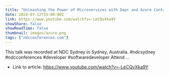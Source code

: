 ```yaml
---
title: "Unleashing the Power of Microservices with Dapr and Azure Container Apps -  William Liebenberg"
date: 2024-07-12T15:00:00Z
link: https://www.youtube.com/watch?v=-LeCQvXka9Y
showShare: false
showReadTime: false
thumbnail: images/azure.png
tags: ["ndcconferences.com"]
---
```

This talk was recorded at NDC Sydney in Sydney, Australia. #ndcsydney #ndcconferences #developer #softwaredeveloper Attend ...

- Link to article: https://www.youtube.com/watch?v=-LeCQvXka9Y